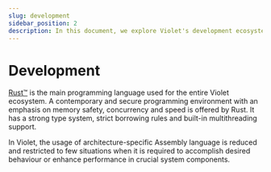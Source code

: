 ```yaml
---
slug: development
sidebar_position: 2
description: In this document, we explore Violet's development ecosystem and the key programming language used for its entire development.
---
```


# Development

[Rust&trade;](https://rust-lang.org) is the main programming language used for the entire Violet ecosystem. A contemporary and secure programming environment with an emphasis on memory safety, concurrency and speed is offered by Rust. It has a strong type system, strict borrowing rules and built-in multithreading support.

In Violet, the usage of architecture-specific Assembly language is reduced and restricted
to few situations when it is required to accomplish desired behaviour or enhance
performance in crucial system components.
